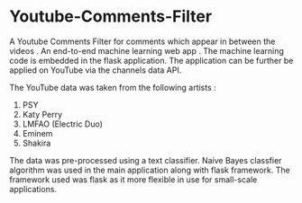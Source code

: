 # Youtube-Comments-Filter
A Youtube Comments Filter for comments which appear in between the videos . An end-to-end machine learning web app . The machine learning code is embedded in the flask application. The application can be further be applied on YouTube via the channels data API.

The YouTube data was taken from the following artists :
1) PSY
2) Katy Perry
3) LMFAO (Electric Duo)
4) Eminem
5) Shakira

 The data was pre-processed using a text classifier. Naive Bayes classfier algorithm was used in the main application along with flask framework. The framework used was flask as   it more flexible in use for small-scale applications.



